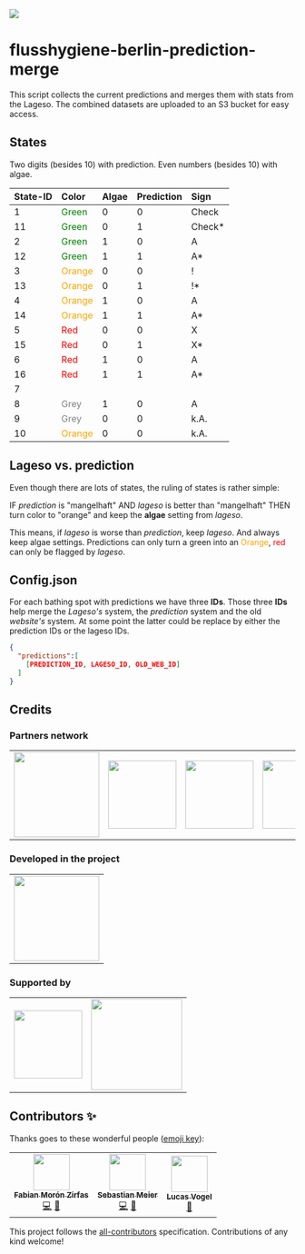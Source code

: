 ![](https://img.shields.io/badge/Build%20with%20%E2%9D%A4%EF%B8%8F-at%20Technologiesitftung%20Berlin-blue)

# flusshygiene-berlin-prediction-merge

This script collects the current predictions and merges them with stats from the Lageso. The combined datasets are uploaded to an S3 bucket for easy access.

## States

Two digits (besides 10) with prediction.
Even numbers (besides 10) with algae.

| State-ID | Color | Algae | Prediction | Sign |
|:-------- |:----- |:----- |:---------- |:---- |
|1|<span style="color:green;">Green</span>|0|0|Check|
|11|<span style="color:green;">Green</span>|0|1|Check*|
|2|<span style="color:green;">Green</span>|1|0|A|
|12|<span style="color:green;">Green</span>|1|1|A*|
|3|<span style="color:orange;">Orange</span>|0|0|!|
|13|<span style="color:orange;">Orange</span>|0|1|!*|
|4|<span style="color:orange;">Orange</span>|1|0|A|
|14|<span style="color:orange;">Orange</span>|1|1|A*|
|5|<span style="color:red;">Red</span>|0|0|X|
|15|<span style="color:red;">Red</span>|0|1|X*|
|6|<span style="color:red;">Red</span>|1|0|A|
|16|<span style="color:red;">Red</span>|1|1|A*|
|7|||||
|8|<span style="color:grey;">Grey</span>|1|0|A|
|9|<span style="color:grey;">Grey</span>|0|0|k.A.|
|10|<span style="color:orange;">Orange</span>|0|0|k.A.|

## Lageso vs. prediction
Even though there are lots of states, the ruling of states is rather simple:

IF *prediction* is "mangelhaft" AND *lageso* is better than "mangelhaft" THEN turn color to "orange" and keep the **algae** setting from *lageso*.

This means, if *lageso* is worse than *prediction*, keep *lageso*. And always keep algae settings. Predictions can only turn a green into an <span style="color:orange;">Orange</span>, <span style="color:red;">red</span> can only be flagged by *lageso*.

## Config.json
For each bathing spot with predictions we have three **IDs**. Those three **IDs** help merge the *Lageso's* system, the *prediction* system and the old *website's* system. At some point the latter could be replace by either the prediction IDs or the lageso IDs.

```json
{
  "predictions":[
    [PREDICTION_ID, LAGESO_ID, OLD_WEB_ID]
  ]
}
```

## Credits

### Partners network
<table>
  <tr>
    <td>
      <a src="https://www.berlin.de/lageso/">
        <img width="150" src="https://logos.citylab-berlin.org/logo-lageso.svg" />
      </a>
    </td>
    <td>
      <a src="https://www.bwb.de/de/index.php">
        <img width="120" src="https://logos.citylab-berlin.org/logo-berliner-wasserbetriebe.svg" />
      </a>
    </td>
    <td>
      <a src="https://www.kompetenz-wasser.de/en">
        <img width="120" src="https://logos.citylab-berlin.org/logo-kwb.svg" />
      </a>
    </td>
    <td>
      <a src="https://www.technologiestiftung-berlin.de/en/">
        <img width="120" src="https://logos.citylab-berlin.org/logo-technologiestiftung-berlin-en.svg" />
      </a>
    </td>
  </tr>
</table>

### Developed in the project
<table>
  <tr>
    <td>
      <a src="https://www.kompetenz-wasser.de/en">
        <img width="150" src="https://logos.citylab-berlin.org/logo-flusshygiene.png" />
      </a>
    </td>
</table>

### Supported by
<table>
  <tr>
    <td>
      <a src="https://www.bmbf.de/bmbf/en/home/home_node.html">
        <img width="120" src="https://logos.citylab-berlin.org/logo-bbf.svg" />
      </a>
    </td>
    <td>
      <a src="https://bmbf.nawam-rewam.de/en/">
        <img width="160" src="https://logos.citylab-berlin.org/logo-nawam.jpg" />
      </a>
    </td>
  </tr>
</table>

## Contributors ✨

Thanks goes to these wonderful people ([emoji key](https://allcontributors.org/docs/en/emoji-key)):

<!-- ALL-CONTRIBUTORS-LIST:START - Do not remove or modify this section -->
<!-- prettier-ignore-start -->
<!-- markdownlint-disable -->
<table>
  <tr>
    <td align="center"><a href="https://fabianmoronzirfas.me/"><img src="https://avatars.githubusercontent.com/u/315106?v=4?s=64" width="64px;" alt=""/><br /><sub><b>Fabian Morón Zirfas</b></sub></a><br /><a href="https://github.com/technologiestiftung/flusshygiene-berlin-prediction-merge/commits?author=ff6347" title="Code">💻</a> <a href="https://github.com/technologiestiftung/flusshygiene-berlin-prediction-merge/commits?author=ff6347" title="Documentation">📖</a></td>
    <td align="center"><a href="http://www.sebastianmeier.eu/"><img src="https://avatars.githubusercontent.com/u/302789?v=4?s=64" width="64px;" alt=""/><br /><sub><b>Sebastian Meier</b></sub></a><br /><a href="https://github.com/technologiestiftung/flusshygiene-berlin-prediction-merge/commits?author=sebastian-meier" title="Code">💻</a> <a href="https://github.com/technologiestiftung/flusshygiene-berlin-prediction-merge/commits?author=sebastian-meier" title="Documentation">📖</a></td>
    <td align="center"><a href="https://github.com/vogelino"><img src="https://avatars.githubusercontent.com/u/2759340?v=4?s=64" width="64px;" alt=""/><br /><sub><b>Lucas Vogel</b></sub></a><br /><a href="https://github.com/technologiestiftung/flusshygiene-berlin-prediction-merge/commits?author=vogelino" title="Documentation">📖</a></td>
  </tr>
</table>

<!-- markdownlint-restore -->
<!-- prettier-ignore-end -->

<!-- ALL-CONTRIBUTORS-LIST:END -->

This project follows the [all-contributors](https://github.com/all-contributors/all-contributors) specification. Contributions of any kind welcome!